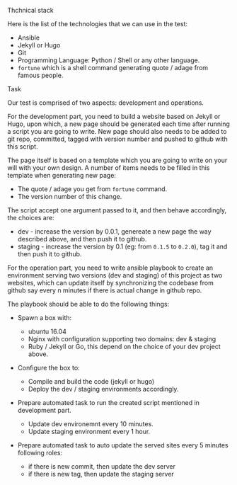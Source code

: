 Thchnical stack

Here is the list of the technologies that we can use in the test:

* Ansible
* Jekyll or Hugo
* Git
* Programming Language: Python / Shell or any other language.
* `fortune` which is a shell command generating quote / adage from famous people.


Task

Our test is comprised of two aspects: development and operations. 

For the development part, you need to build a website based on Jekyll or Hugo, upon which, a new page should be generated each time after running a script you are going to write. New page should also needs to be added to git repo, committed, tagged with version number and pushed to github with this script.

The page itself is based on a template which you are going to write on your will with your own design. A number of items needs to be filled in this template when generating new page:

* The quote / adage you get from `fortune` command.
* The version number of this change.

The script accept one argument passed to it, and then behave accordingly, the choices are:

* dev - increase the version by 0.0.1, genereate a new page the way described above, and then push it to github.
* staging - increase the version by 0.1 (eg: from `0.1.5` to `0.2.0`), tag it and then push it to github.

For the operation part, you need to write ansible playbook to create an environment serving two versions (dev and staging) of this project as two websites, which can update itself by synchronizing the codebase from github say every n minutes if there is actual change in github repo.

The playbook should be able to do the following things:

* Spawn a box with:
  * ubuntu 16.04
  * Nginx with configuration supporting two domains: dev & staging
  * Ruby / Jekyll or Go, this depend on the choice of your dev project above.

* Configure the box to:
  * Compile and build the code (jekyll or hugo)
  * Deploy the dev / staging environments accordingly.

* Prepare automated task to run the created script mentioned in development part.
  * Update dev environemnt every 10 minutes.
  * Update staging environment every 1 hour.

* Prepare automated task to auto update the served sites every 5 minutes following roles:
  * if there is new commit, then update the dev server
  * if there is new tag, then update the staging server
